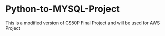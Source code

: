 # Python-to-MYSQL-Project
This is a modified version of CS50P Final Project and will be used for AWS Project
